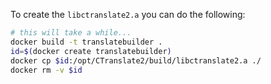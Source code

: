 To create the `libctranslate2.a` you can do the following:

```sh
# this will take a while...
docker build -t translatebuilder .
id=$(docker create translatebuilder)
docker cp $id:/opt/CTranslate2/build/libctranslate2.a ./
docker rm -v $id
```
